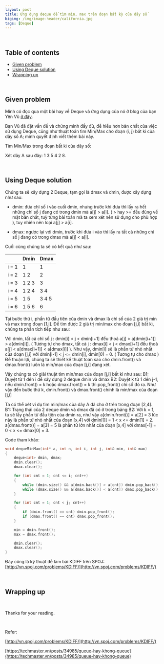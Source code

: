 ```yaml
---
layout: post
title: Ứng dụng deque để tìm min, max trên đoạn bất kỳ của dãy số
bigimg: /img/image-header/california.jpg
tags: [Deque]
---
```




<br>

## Table of contents
- [Given problem](#given-problem)
- [Using Deque solution](#using-deque-solution)
- [Wrapping up](#wrapping-up)

<br>

## Given problem

Mình có đọc qua một bài hay về Deque và ứng dụng của nó ở blog của bạn Yên Vũ [ở đây](https://langocthuyan.wordpress.com/2014/08/12/ki-thuat-su-dung-deque-stack-2-dau-tim-minmax-tren-doan-tinh-tien/).

Bạn Vũ đã đặt vấn đề và chứng minh đầy đủ, để hiểu hơn bản chất của việc sử dụng Deque, cũng như thuật toán tìm Min/Max cho đoạn (i, j) bất kì của dãy số A; mình quyết định viết thêm bài này.

Tìm Min/Max trong đoạn bất kì của dãy số:

Xét dãy A sau đây: 1 3 5 4 2 8.

<br>

## Using Deque solution

Chúng ta sẽ xây dựng 2 Deque, tạm gọi là dmax và dmin, được xây dựng như sau:
- dmin: đưa chỉ số i vào cuối dmin, nhưng trước khi đưa thì lấy ra hết những chỉ số j đang có trong dmin mà a[j] > a[i]. ( > hay >= đều đúng về mặt bản chất, tuỳ từng bài toán mà ta xem xét nên sử dụng cho phù hợp ), tuy nhiên nên loại a[j] > a[i].

- dmax: ngược lại với dmin, trước khi đưa i vào thì lấy ra tất cả những chỉ số j đang có trong dmax mà a[j] < a[i].

Cuối cùng chúng ta sẽ có kết quả như sau:

|            |     Dmin     |     Dmax     |
| ---------- | ------------ | ------------ |
| i = 1      | 1            | 1            |
| i = 2      | 1 2          | 2            |
| i = 3      | 1 2 3        | 3            |
| i = 4      | 1 2 4        | 3 4          |
| i = 5      | 1 5          | 3 4 5        |
| i = 6      | 1 5 6        | 6            |

Tại bước thứ i, phần tử đầu tiên của dmin và dmax là chỉ số của 2 giá trị min và max trong đoạn [1,i]. Để tìm được 2 giá trị min/max cho đoạn [j,i] bất kì, chúng ta phân tích tiếp như sau:

Với dmin, tất cả chỉ số j : dmin[i] < j < dmin[i+1] đều thoả a[j] > a[dmin[i+1]] > a[dmin[i]].
( Tương tự cho dmax, tất cả j : dmax[i] < j < dmax[i+1] đều thoả a[j] < a[dmax[i+1]] < a[dmax[i]] ).
Như vậy, dmin[i] sẽ là phần tử nhỏ nhất của đoạn [j,i] với dmin[i-1] < j <= dmin[i], dmin[0] = 0.
( Tương tự cho dmax )
Để thuận lợi, chúng ta sẽ thiết kế thuật toán sao cho dmin.front() và dmax.front() luôn là min/max của đoạn [j,i] đang xét.

Vậy chúng ta có giải thuật tìm min/max của đoạn [j,i] bất kì như sau:
B1: Duyệt từ 1 đến i để xây dựng 2 deque dmin và dmax
B2: Duyệt k từ 1 đến j-1, nếu dmin.front() = k hoặc dmax.front() = k thì pop_front() chỉ số đó ra.
Như vậy đến bước thứ k, dmin.front() và dmax.front() chính là min/max của đoạn [j,i]

Ta có thể xét ví dụ tìm min/max của dãy A đã cho ở trên trong đoạn [2,4].
B1: Trạng thái của 2 deque dmin và dmax đã có ở trong bảng
B2: Với k = 1, ta sẽ lấy phần tử đầu tiên của dmin ra, như vậy a[dmin.front()] = a[2] = 3 lúc này là phần tử nhỏ nhất của đoạn [x,4] với dmin[0] = 1 < x <= dmin[1] = 2. a[dmax.front()] = a[3] = 5 là phẩn tử lớn nhất của đoạn [x,4] với dmax[-1] = 0 < x <= dmax[0] = 3.

Code tham khảo:

```C++
void dequeMinMax(int* a, int n, int i, int j, int& min, int& max)
{
    deque<int> dmin, dmax;
    dmin.clear();
    dmax.clear();

    for (int cnt = 1; cnt <= i; cnt++)
    {
        while (dmin.size() && a[dmin.back()] > a[cnt]) dmin.pop_back();
        while (dmax.size() && a[dmax.back()] < a[cnt]) dmax.pop_back();
    }

    for (int cnt = 1; cnt < j; cnt++)
    {
        if (dmin.front() == cnt) dmin.pop_front();
        if (dmax.front() == cnt) dmax.pop_front();
    }

    min = dmin.front();
    max = dmax.front();

    dmin.clear();
    dmax.clear();
}
```

Đây cũng là kỹ thuật để làm bài KDIFF trên SPOJ: [http://vn.spoj.com/problems/KDIFF/](http://vn.spoj.com/problems/KDIFF/)

<br>

## Wrapping up



<br>

Thanks for your reading.

<br>

Refer:

[http://vn.spoj.com/problems/KDIFF/](http://vn.spoj.com/problems/KDIFF/)

[https://techmaster.vn/posts/34985/queue-hay-khong-queue](https://techmaster.vn/posts/34985/queue-hay-khong-queue)